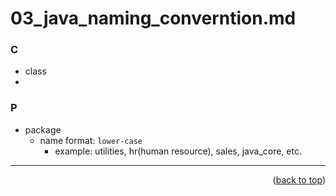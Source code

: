 <a name="topage"></a>

# 03_java_naming_converntion.md

### C
* class
* 


### P
* package
   * name format: `lower-case`
      * example: utilities, hr(human resource), sales, java_core, etc.


-----

<p align="right">(<a href="#topage">back to top</a>)</p>
<br/>
<br/>
